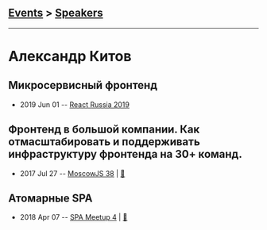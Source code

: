 ## [Events](../README.md) > [Speakers](../speakers.md)
---

# Александр Китов

## Микросервисный фронтенд
- 2019 Jun 01 -- [React Russia 2019](https://www.youtube.com/watch?v=A5zoWPRcn7Y)    
## Фронтенд в большой компании. Как отмасштабировать и поддерживать инфраструктуру фронтенда на 30+ команд.
- 2017 Jul 27 -- [MoscowJS 38](https://www.youtube.com/watch?v=2oxNG1uM11E)  | [:notebook:](https://cloud.mail.ru/public/DWYk/w8VWCDHVn)  
## Атомарные SPA
- 2018 Apr 07 -- [SPA Meetup 4](https://youtu.be/pkHWttaktWk)  | [:notebook:](https://www.icloud.com/keynote/0nE1tZ3A33I0xIVROIToxF0Eg#Avito_04.2018)  
